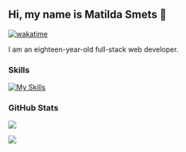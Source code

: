 ## Hi, my name is Matilda Smets 🙌

[![wakatime](https://wakatime.com/badge/user/d59f36a5-e521-4384-8006-50557ff1b7d8.svg)](https://wakatime.com/@d59f36a5-e521-4384-8006-50557ff1b7d8)

I am an eighteen-year-old full-stack web developer.

### Skills
[![My Skills](https://skillicons.dev/icons?i=html,bootstrap,tailwindcss,css,js,php,laravel,mysql,py,cs,cpp&theme=dark)](https://skillicons.dev)

### GitHub Stats
![](https://github-readme-streak-stats.herokuapp.com/?user=issatillie&theme=dark&hide_border=false)<br/>
  
[![](https://visitcount.itsvg.in/api?id=issatillie&icon=2&color=1)](https://visitcount.itsvg.in)

